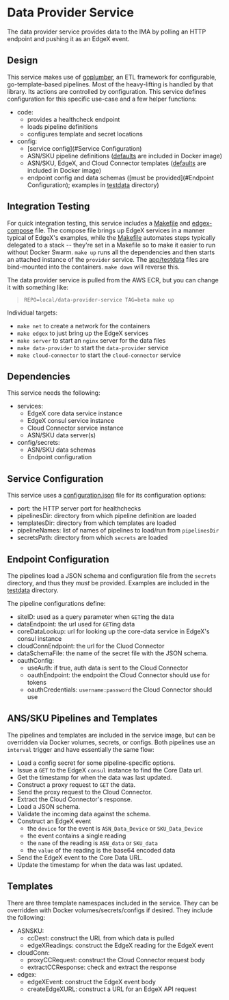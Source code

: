 # Data Provider Service
The data provider service provides data to the IMA by polling an HTTP endpoint
and pushing it as an EdgeX event.

## Design
This service makes use of [goplumber](https://github.impcloud.net/RSP-Inventory-Suite/goplumber),
an ETL framework for configurable, go-template-based pipelines. Most of the
heavy-lifting is handled by that library. Its actions are controlled by 
configuration. This service defines configuration for this specific use-case
and a few helper functions:
- code:
    - provides a healthcheck endpoint
    - loads pipeline definitions
    - configures template and secret locations 
- config:
    - [service config](#Service Configuration)
    - ASN/SKU pipeline definitions 
    ([defaults](app/config/pipelines) are included in Docker image)
    - ASN/SKU, EdgeX, and Cloud Connector templates 
    ([defaults](app/config/templates) are included in Docker image)
    - endpoint config and data schemas 
    ([must be provided](#Endpoint Configuration); 
    examples in [testdata](app/testdata) directory)
    
## Integration Testing
For quick integration testing, this service includes a [Makefile](Makefile) and
[edgex-compose](edgex-compose.yml) file. The compose file brings up EdgeX
services in a manner typical of EdgeX's examples, while the [Makefile](Makefile)
automates steps typically delegated to a stack -- they're set in a Makefile
so to make it easier to run without Docker Swarm. `make up` runs all the
dependencies and then starts an attached instance of the `provider` service.
The [app/testdata](app/testdata) files are bind-mounted into the containers.
`make down` will reverse this.

The data provider service is pulled from the AWS ECR, but you can change it
with something like:

> `REPO=local/data-provider-service TAG=beta make up`

Individual targets:
- `make net` to create a network for the containers
- `make edgex` to just bring up the EdgeX services 
- `make server` to start an `nginx` server for the data files
- `make data-provider` to start the `data-provider` service
- `make cloud-connector` to start the `cloud-connector` service

## Dependencies 
This service needs the following: 
- services:
    - EdgeX core data service instance
    - EdgeX consul service instance
    - Cloud Connector service instance
    - ASN/SKU data server(s)
- config/secrets:
    - ASN/SKU data schemas 
    - Endpoint configuration 

## Service Configuration
This service uses a [configuration.json](app/config/configuration.json) file
for its configuration options:
- port: the HTTP server port for healthchecks
- pipelinesDir: directory from which pipeline definition are loaded
- templatesDir: directory from which templates are loaded
- pipelineNames: list of names of pipelines to load/run from `pipelinesDir`
- secretsPath: directory from which `secrets` are loaded

## Endpoint Configuration
The pipelines load a JSON schema and configuration file from the `secrets` 
directory, and thus they _must_ be provided. Examples are included in the 
[testdata](app/testdata) directory.

The pipeline configurations define:
- siteID: used as a query parameter when `GET`ing the data
- dataEndpoint: the url used for `GET`ing data
- coreDataLookup: url for looking up the core-data service in EdgeX's consul instance
- cloudConnEndpoint: the url for the Cluod Connector
- dataSchemaFile: the name of the secret file with the JSON schema.
- oauthConfig:
    - useAuth: if true, auth data is sent to the Cloud Connector
    - oauthEndpoint: the endpoint the Cloud Connector should use for tokens
    - oauthCredentials: `username:password` the Cloud Connector should use

## ANS/SKU Pipelines and Templates
The pipelines and templates are included in the service image, but can be
overridden via Docker volumes, secrets, or configs. Both pipelines use an 
`interval` trigger and have essentially the same flow:

- Load a config secret for some pipeline-specific options.
- Issue a `GET` to the EdgeX `consul` instance to find the Core Data url.
- Get the timestamp for when the data was last updated. 
- Construct a proxy request to `GET` the data. 
- Send the proxy request to the Cloud Connector.
- Extract the Cloud Connector's response. 
- Load a JSON schema.
- Validate the incoming data against the schema.
- Construct an EdgeX event
  - the `device` for the event is `ASN_Data_Device` or `SKU_Data_Device`
  - the event contains a single reading
  - the `name` of the reading is `ASN_data` or `SKU_data`
  - the `value` of the reading is the base64 encoded data
- Send the EdgeX event to the Core Data URL.
- Update the timestamp for when the data was last updated.

## Templates
There are three template namespaces included in the service. They can be overridden
with Docker volumes/secrets/configs if desired. They include the following: 
- ASNSKU:
    - ccDest: construct the URL from which data is pulled
    - edgeXReadings: construct the EdgeX reading for the EdgeX event
- cloudConn:
    - proxyCCRequest: construct the Cloud Connector request body
    - extractCCResponse: check and extract the response
- edgex:
    - edgeXEvent: construct the EdgeX event body
    - createEdgeXURL: construct a URL for an EdgeX API request 


